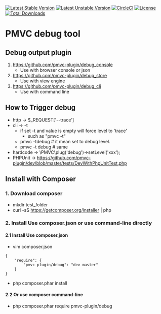 [![Latest Stable Version](https://poser.pugx.org/pmvc-plugin/debug/v/stable)](https://packagist.org/packages/pmvc-plugin/debug) 
[![Latest Unstable Version](https://poser.pugx.org/pmvc-plugin/debug/v/unstable)](https://packagist.org/packages/pmvc-plugin/debug) 
[![CircleCI](https://circleci.com/gh/pmvc-plugin/debug/tree/master.svg?style=svg)](https://circleci.com/gh/pmvc-plugin/debug/tree/master)
[![License](https://poser.pugx.org/pmvc-plugin/debug/license)](https://packagist.org/packages/pmvc-plugin/debug)
[![Total Downloads](https://poser.pugx.org/pmvc-plugin/debug/downloads)](https://packagist.org/packages/pmvc-plugin/debug) 

PMVC debug tool 
===============

## Debug output plugin
   1. https://github.com/pmvc-plugin/debug_console
      * Use with browser console or json
   1. https://github.com/pmvc-plugin/debug_store
      * Use with view engine
   1. https://github.com/pmvc-plugin/debug_cli
      * Use with command line

## How to Trigger debug
   * http -> $_REQUEST['--trace']
   * cli -> -t
      * if set -t and value is empty will force level to 'trace' 
         * such as "pmvc -t"
      * pmvc -tdebug  # it mean set to debug level.
      * pmvc -t debug # same
   * hardcode -> \PMVC\plug('debug')->setLevel('xxx');
   * PHPUnit -> https://github.com/pmvc-plugin/dev/blob/master/tests/DevWithPhpUnitTest.php

## Install with Composer
### 1. Download composer
   * mkdir test_folder
   * curl -sS https://getcomposer.org/installer | php

### 2. Install Use composer.json or use command-line directly
#### 2.1 Install Use composer.json
   * vim composer.json
```
{
    "require": {
        "pmvc-plugin/debug": "dev-master"
    }
}
```
   * php composer.phar install

#### 2.2 Or use composer command-line
   * php composer.phar require pmvc-plugin/debug

